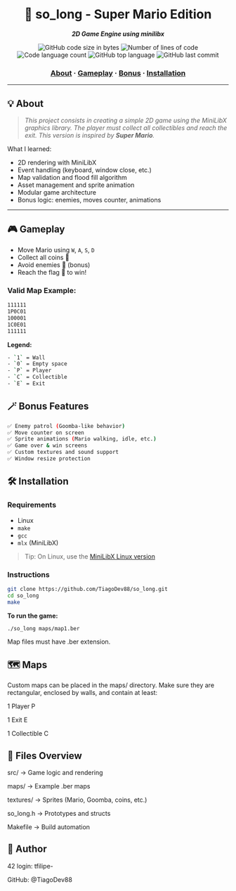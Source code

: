 <h1 align="center">
	🍄 so_long - Super Mario Edition
</h1>

<p align="center">
	<b><i>2D Game Engine using minilibx</i></b><br>
</p>

<p align="center">
	<img alt="GitHub code size in bytes" src="https://img.shields.io/github/languages/code-size/TiagoDev88/so_long?color=lightblue" />
	<img alt="Number of lines of code" src="https://img.shields.io/tokei/lines/github/TiagoDev88/so_long?color=critical" />
	<img alt="Code language count" src="https://img.shields.io/github/languages/count/TiagoDev88/so_long?color=yellow" />
	<img alt="GitHub top language" src="https://img.shields.io/github/languages/top/TiagoDev88/so_long?color=blue" />
	<img alt="GitHub last commit" src="https://img.shields.io/github/last-commit/TiagoDev88/so_long?color=green" />
</p>

<h3 align="center">
	<a href="#️-about">About</a>
	<span> · </span>
	<a href="#️-gameplay">Gameplay</a>
	<span> · </span>
	<a href="#️-bonus">Bonus</a>
	<span> · </span>
	<a href="#️-installation">Installation</a>
</h3>

---

## 💡 About

> _This project consists in creating a simple 2D game using the MiniLibX graphics library. The player must collect all collectibles and reach the exit. This version is inspired by **Super Mario**._

What I learned:
- 2D rendering with MiniLibX
- Event handling (keyboard, window close, etc.)
- Map validation and flood fill algorithm
- Asset management and sprite animation
- Modular game architecture
- Bonus logic: enemies, moves counter, animations

---

## 🎮 Gameplay

- Move Mario using `W`, `A`, `S`, `D`
- Collect all coins 🍄
- Avoid enemies 👾 (bonus)
- Reach the flag 🚩 to win!

### Valid Map Example:

``` bash
111111
1P0C01
100001
1C0E01
111111
```
**Legend:**
``` bash
- `1` = Wall  
- `0` = Empty space  
- `P` = Player  
- `C` = Collectible  
- `E` = Exit  
```
## **🪄 Bonus Features**

``` bash
✅ Enemy patrol (Goomba-like behavior)  
✅ Move counter on screen  
✅ Sprite animations (Mario walking, idle, etc.)  
✅ Game over & win screens  
✅ Custom textures and sound support  
✅ Window resize protection 
```

## **🛠️ Installation**

### Requirements

- Linux
- `make`
- `gcc`
- `mlx` (MiniLibX)

> Tip: On Linux, use the [MiniLibX Linux version](https://harm-smits.github.io/42docs/libs/minilibx)

### Instructions

```bash
git clone https://github.com/TiagoDev88/so_long.git
cd so_long
make
```

**To run the game:**
```bash
./so_long maps/map1.ber
```
Map files must have .ber extension.

## **🗺️ Maps**
Custom maps can be placed in the maps/ directory.
Make sure they are rectangular, enclosed by walls, and contain at least:

1 Player P

1 Exit E

1 Collectible C

## **📁 Files Overview**
src/ → Game logic and rendering

maps/ → Example .ber maps

textures/ → Sprites (Mario, Goomba, coins, etc.)

so_long.h → Prototypes and structs

Makefile → Build automation

## **👤 Author**
42 login: tfilipe-

GitHub: @TiagoDev88
